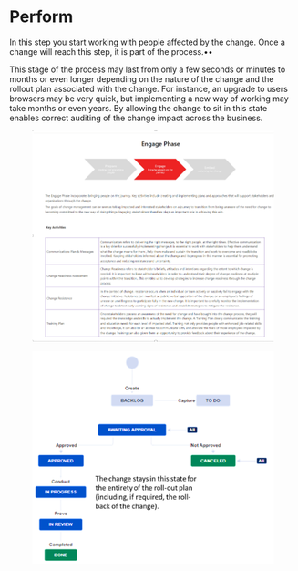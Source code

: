 # Perform

In this step you start working with people affected by the change. Once a change will reach this step, it is part of the process.••

This stage of the process may last from only a few seconds or minutes to months or even longer depending on the nature of the change and the rollout plan associated with the change. For instance, an upgrade to users browsers may be very quick, but implementing a new way of working may take months or even years. By allowing the change to sit in this state enables correct auditing of the change impact across the business.

<figure><img src="../../.gitbook/assets/image (14).png" alt=""><figcaption></figcaption></figure>

<figure><img src="../../.gitbook/assets/image (31).png" alt=""><figcaption></figcaption></figure>
